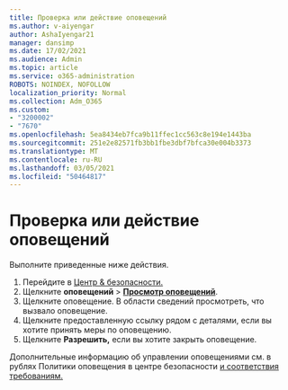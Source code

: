```yaml
---
title: Проверка или действие оповещений
ms.author: v-aiyengar
author: AshaIyengar21
manager: dansimp
ms.date: 17/02/2021
ms.audience: Admin
ms.topic: article
ms.service: o365-administration
ROBOTS: NOINDEX, NOFOLLOW
localization_priority: Normal
ms.collection: Adm_O365
ms.custom:
- "3200002"
- "7670"
ms.openlocfilehash: 5ea8434eb7fca9b11ffec1cc563c8e194e1443ba
ms.sourcegitcommit: 251e2e82571fb3bb1fbe3dbf7bfca30e004b3373
ms.translationtype: MT
ms.contentlocale: ru-RU
ms.lasthandoff: 03/05/2021
ms.locfileid: "50464817"
---
```

# <a name="review-or-act-on-an-alert"></a>Проверка или действие оповещений

Выполните приведенные ниже действия.

1. Перейдите в [Центр & безопасности.](https://go.microsoft.com/fwlink/p/?linkid=2077143)
1. Щелкните **оповещений**  >  **[Просмотр оповещений](https://go.microsoft.com/fwlink/?linkid=2103301)**.
1. Щелкните оповещение. В области сведений просмотреть, что вызвало оповещение.
1. Щелкните предоставленную ссылку рядом с деталями, если вы хотите принять меры по оповещению.
1. Щелкните **Разрешить,** если вы хотите закрыть оповещение.

Дополнительные информацию об управлении оповещениями см. в рублях Политики оповещения в центре безопасности [и соответствия требованиям.](https://go.microsoft.com/fwlink/?linkid=2103211)


